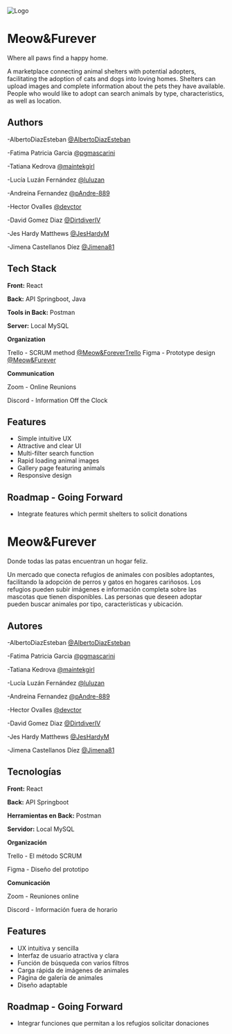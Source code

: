 
![Logo](https://dev-to-uploads.s3.amazonaws.com/uploads/articles/th5xamgrr6se0x5ro4g6.png)


# Meow&Furever
Where all paws find a happy home.

A marketplace connecting animal shelters with potential adopters, facilitating the adoption of cats and dogs into loving homes. Shelters can upload images and complete information about the pets they have available. People who would like to adopt can search animals by type, characteristics, as well as location.

## Authors

-AlbertoDiazEsteban 
[@AlbertoDiazEsteban](https://www.github.com/AlbertoDiazEsteban)

-Fatima Patricia Garcia
[@pgmascarini](https://www.github.com/pgmascarini)

-Tatiana Kedrova
[@maintekgirl](https://www.github.com/maintekgirl)

-Lucía Luzán Fernández
[@luluzan](https://www.github.com/luluzan)

-Andreina Fernandez
[@pAndre-889 ](https://www.github.com/Andre-889 )

-Hector Ovalles
[@devctor](https://www.github.com/devctor)

-David Gomez Diaz
[@DirtdiverIV](https://www.github.com/DirtdiverIV)

-Jes Hardy Matthews
[@JesHardyM](https://www.github.com/JesHardyM)

-Jimena Castellanos Díez
[@Jimena81](https://www.github.com/Jimena81)




## Tech Stack

**Front:** React 

**Back:** API Springboot, Java

**Tools in Back:** Postman

**Server:** Local MySQL

**Organization**

Trello - SCRUM method
[@Meow&ForeverTrello](https://trello.com/b/9mV7iKvk/hackaton)
Figma - Prototype design
[@Meow&Furever](https://www.figma.com/file/EVVHBCbCDSLWJapu10Z8m5/Meow%26Furever?type=design&node-id=0%3A1&mode=design&t=FJWjeDtdmhxAG8E0-1)

**Communication**

Zoom - Online Reunions 

Discord - Information Off the Clock


## Features

- Simple intuitive UX
- Attractive and clear UI
- Multi-filter search function
- Rapid loading animal images
- Gallery page featuring animals
- Responsive design


## Roadmap - Going Forward

- Integrate features which permit shelters to solicit donations





# Meow&Furever
Donde todas las patas encuentran un hogar feliz.

Un mercado que conecta refugios de animales con posibles adoptantes, facilitando la adopción de perros y gatos en hogares cariñosos. Los refugios pueden subir imágenes e información completa sobre las mascotas que tienen disponibles. Las personas que deseen adoptar pueden buscar animales por tipo, características y ubicación.


## Autores

-AlbertoDiazEsteban 
[@AlbertoDiazEsteban](https://www.github.com/AlbertoDiazEsteban)

-Fatima Patricia Garcia
[@pgmascarini](https://www.github.com/pgmascarini)

-Tatiana Kedrova
[@maintekgirl](https://www.github.com/maintekgirl)

-Lucía Luzán Fernández
[@luluzan](https://www.github.com/luluzan)

-Andreina Fernandez
[@pAndre-889 ](https://www.github.com/Andre-889 )

-Hector Ovalles
[@devctor](https://www.github.com/devctor)

-David Gomez Diaz
[@DirtdiverIV](https://www.github.com/DirtdiverIV)

-Jes Hardy Matthews
[@JesHardyM](https://www.github.com/JesHardyM)

-Jimena Castellanos Díez
[@Jimena81](https://www.github.com/Jimena81)


## Tecnologías

**Front:** React 

**Back:** API Springboot

**Herramientas en Back:** Postman

**Servidor:** Local MySQL

**Organización**

Trello - El método SCRUM

Figma - Diseño del prototipo

**Comunicación**

Zoom - Reuniones online

Discord - Información fuera de horario


## Features

- UX intuitiva y sencilla
- Interfaz de usuario atractiva y clara
- Función de búsqueda con varios filtros
- Carga rápida de imágenes de animales
- Página de galería de animales
- Diseño adaptable


## Roadmap - Going Forward

-  Integrar funciones que permitan a los refugios solicitar donaciones

